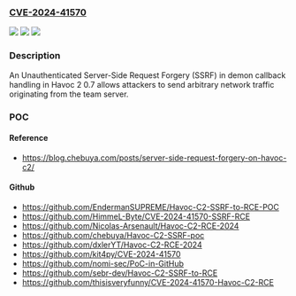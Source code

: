 ### [CVE-2024-41570](https://cve.mitre.org/cgi-bin/cvename.cgi?name=CVE-2024-41570)
![](https://img.shields.io/static/v1?label=Product&message=n%2Fa&color=blue)
![](https://img.shields.io/static/v1?label=Version&message=n%2Fa&color=blue)
![](https://img.shields.io/static/v1?label=Vulnerability&message=n%2Fa&color=brighgreen)

### Description

An Unauthenticated Server-Side Request Forgery (SSRF) in demon callback handling in Havoc 2 0.7 allows attackers to send arbitrary network traffic originating from the team server.

### POC

#### Reference
- https://blog.chebuya.com/posts/server-side-request-forgery-on-havoc-c2/

#### Github
- https://github.com/EndermanSUPREME/Havoc-C2-SSRF-to-RCE-POC
- https://github.com/HimmeL-Byte/CVE-2024-41570-SSRF-RCE
- https://github.com/Nicolas-Arsenault/Havoc-C2-RCE-2024
- https://github.com/chebuya/Havoc-C2-SSRF-poc
- https://github.com/dxlerYT/Havoc-C2-RCE-2024
- https://github.com/kit4py/CVE-2024-41570
- https://github.com/nomi-sec/PoC-in-GitHub
- https://github.com/sebr-dev/Havoc-C2-SSRF-to-RCE
- https://github.com/thisisveryfunny/CVE-2024-41570-Havoc-C2-RCE


